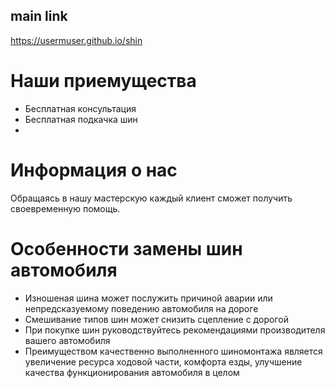 ## main link
https://usermuser.github.io/shin

# Наши приемущества

- Бесплатная консультация
- Бесплатная подкачка шин
- 

# Информация о нас

Обращаясь в нашу мастерскую каждый клиент сможет получить своевременную помощь.


# Особенности замены шин автомобиля

- Изношеная шина может послужить причиной аварии или непредсказуемому поведению автомобиля на дороге
- Смешивание типов шин может снизить сцепление с дорогой
- При покупке шин руководствуйтесь рекомендациями производителя вашего автомобиля
- Преимуществом качественно выполненного шиномонтажа является увеличение ресурса ходовой части, комфорта езды, улучшение качества функционирования автомобиля в целом